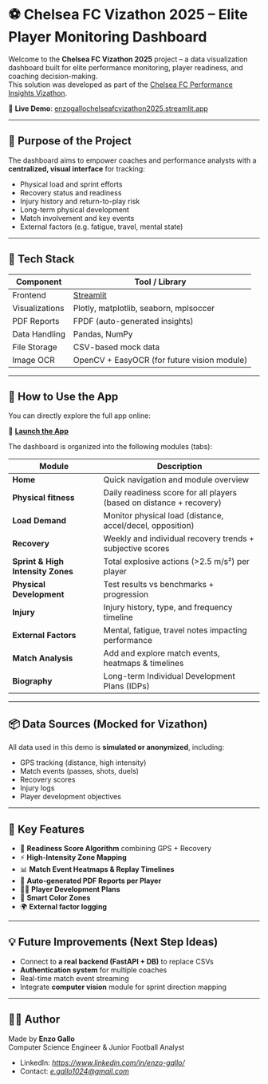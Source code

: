 # ⚽ Chelsea FC Vizathon 2025 – Elite Player Monitoring Dashboard

Welcome to the **Chelsea FC Vizathon 2025** project – a data visualization dashboard built for elite performance monitoring, player readiness, and coaching decision-making.  
This solution was developed as part of the [Chelsea FC Performance Insights Vizathon](https://chelsea-fc-performance-insights.github.io/Competition/).

🔗 **Live Demo**: [enzogallochelseafcvizathon2025.streamlit.app](https://enzogallochelseafcvizathon2025.streamlit.app/)

---

## 🧠 Purpose of the Project

The dashboard aims to empower coaches and performance analysts with a **centralized, visual interface** for tracking:

- Physical load and sprint efforts
- Recovery status and readiness
- Injury history and return-to-play risk
- Long-term physical development
- Match involvement and key events
- External factors (e.g. fatigue, travel, mental state)

---

## 🧰 Tech Stack

| Component     | Tool / Library            |
|---------------|---------------------------|
| Frontend      | [Streamlit](https://streamlit.io) |
| Visualizations| Plotly, matplotlib, seaborn, mplsoccer |
| PDF Reports   | FPDF (auto-generated insights) |
| Data Handling | Pandas, NumPy             |
| File Storage  | CSV-based mock data       |
| Image OCR     | OpenCV + EasyOCR (for future vision module) |

---

## 🚀 How to Use the App

You can directly explore the full app online:

🔗 **[Launch the App](https://enzogallochelseafcvizathon2025.streamlit.app/)**

The dashboard is organized into the following modules (tabs):

| Module                          | Description |
|----------------------------------|-------------|
| **Home**                         | Quick navigation and module overview |
| **Physical fitness**             | Daily readiness score for all players (based on distance + recovery) |
| **Load Demand**                  | Monitor physical load (distance, accel/decel, opposition) |
| **Recovery**                     | Weekly and individual recovery trends + subjective scores |
| **Sprint & High Intensity Zones** | Total explosive actions (>2.5 m/s²) per player |
| **Physical Development**         | Test results vs benchmarks + progression |
| **Injury**                       | Injury history, type, and frequency timeline |
| **External Factors**             | Mental, fatigue, travel notes impacting performance |
| **Match Analysis**               | Add and explore match events, heatmaps & timelines |
| **Biography**                    | Long-term Individual Development Plans (IDPs) |

---

## 📦 Data Sources (Mocked for Vizathon)

All data used in this demo is **simulated or anonymized**, including:
- GPS tracking (distance, high intensity)
- Match events (passes, shots, duels)
- Recovery scores
- Injury logs
- Player development objectives

---

## 📄 Key Features

- 🧠 **Readiness Score Algorithm** combining GPS + Recovery
- ⚡ **High-Intensity Zone Mapping**
- 📊 **Match Event Heatmaps & Replay Timelines**
- 🧾 **Auto-generated PDF Reports per Player**
- 🧍‍♂️ **Player Development Plans** 
- 🧠 **Smart Color Zones** 
- 🌍 **External factor logging**

---

## 💡 Future Improvements (Next Step Ideas)

- Connect to **a real backend (FastAPI + DB)** to replace CSVs
- **Authentication system** for multiple coaches
- Real-time match event streaming
- Integrate **computer vision** module for sprint direction mapping

---

## 👨‍💻 Author

Made by **Enzo Gallo**  
Computer Science Engineer & Junior Football Analyst

- LinkedIn: *https://www.linkedin.com/in/enzo-gallo/*  
- Contact: *e.gallo1024@gmail.com*
